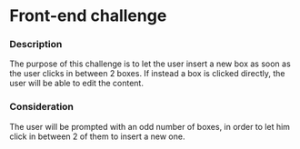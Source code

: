 # Front-end challenge

### Description

The purpose of this challenge is to let the user insert a new box as soon as the user clicks in between 2 boxes. If instead a box is clicked directly, the user will be able to edit the content.

### Consideration

The user will be prompted with an odd number of boxes, in order to let him click in between 2 of them to insert a new one.
